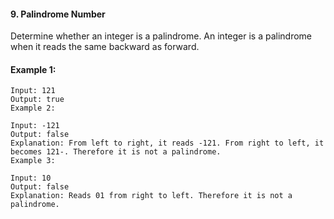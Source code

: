 #### 9. Palindrome Number

Determine whether an integer is a palindrome. An integer is a palindrome when it reads the same backward as forward.

#### Example 1:
```
Input: 121
Output: true
Example 2:

Input: -121
Output: false
Explanation: From left to right, it reads -121. From right to left, it becomes 121-. Therefore it is not a palindrome.
Example 3:

Input: 10
Output: false
Explanation: Reads 01 from right to left. Therefore it is not a palindrome.
```